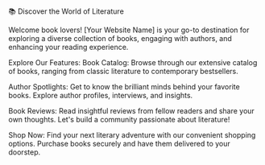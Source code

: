 📚 Discover the World of Literature

Welcome book lovers! [Your Website Name] is your go-to destination for exploring a diverse collection of books, engaging with authors, and enhancing your reading experience.

Explore Our Features:
Book Catalog: Browse through our extensive catalog of books, ranging from classic literature to contemporary bestsellers.

Author Spotlights: Get to know the brilliant minds behind your favorite books. Explore author profiles, interviews, and insights.

Book Reviews: Read insightful reviews from fellow readers and share your own thoughts. Let's build a community passionate about literature!

Shop Now: Find your next literary adventure with our convenient shopping options. Purchase books securely and have them delivered to your doorstep.
